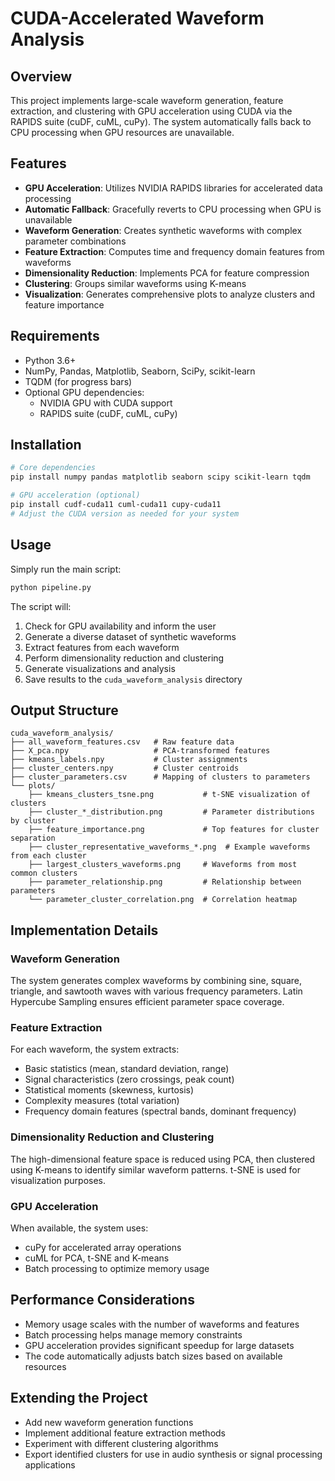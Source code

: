 # CUDA-Accelerated Waveform Analysis

## Overview
This project implements large-scale waveform generation, feature extraction, and clustering with GPU acceleration using CUDA via the RAPIDS suite (cuDF, cuML, cuPy). The system automatically falls back to CPU processing when GPU resources are unavailable.

## Features
- **GPU Acceleration**: Utilizes NVIDIA RAPIDS libraries for accelerated data processing
- **Automatic Fallback**: Gracefully reverts to CPU processing when GPU is unavailable
- **Waveform Generation**: Creates synthetic waveforms with complex parameter combinations
- **Feature Extraction**: Computes time and frequency domain features from waveforms
- **Dimensionality Reduction**: Implements PCA for feature compression
- **Clustering**: Groups similar waveforms using K-means
- **Visualization**: Generates comprehensive plots to analyze clusters and feature importance

## Requirements
- Python 3.6+
- NumPy, Pandas, Matplotlib, Seaborn, SciPy, scikit-learn
- TQDM (for progress bars)
- Optional GPU dependencies:
  - NVIDIA GPU with CUDA support
  - RAPIDS suite (cuDF, cuML, cuPy)

## Installation
```bash
# Core dependencies
pip install numpy pandas matplotlib seaborn scipy scikit-learn tqdm

# GPU acceleration (optional)
pip install cudf-cuda11 cuml-cuda11 cupy-cuda11
# Adjust the CUDA version as needed for your system
```

## Usage
Simply run the main script:
```bash
python pipeline.py
```

The script will:
1. Check for GPU availability and inform the user
2. Generate a diverse dataset of synthetic waveforms
3. Extract features from each waveform
4. Perform dimensionality reduction and clustering
5. Generate visualizations and analysis
6. Save results to the `cuda_waveform_analysis` directory

## Output Structure
```
cuda_waveform_analysis/
├── all_waveform_features.csv   # Raw feature data
├── X_pca.npy                   # PCA-transformed features
├── kmeans_labels.npy           # Cluster assignments
├── cluster_centers.npy         # Cluster centroids
├── cluster_parameters.csv      # Mapping of clusters to parameters
└── plots/
    ├── kmeans_clusters_tsne.png           # t-SNE visualization of clusters
    ├── cluster_*_distribution.png         # Parameter distributions by cluster
    ├── feature_importance.png             # Top features for cluster separation
    ├── cluster_representative_waveforms_*.png  # Example waveforms from each cluster
    ├── largest_clusters_waveforms.png     # Waveforms from most common clusters
    ├── parameter_relationship.png         # Relationship between parameters
    └── parameter_cluster_correlation.png  # Correlation heatmap
```

## Implementation Details

### Waveform Generation
The system generates complex waveforms by combining sine, square, triangle, and sawtooth waves with various frequency parameters. Latin Hypercube Sampling ensures efficient parameter space coverage.

### Feature Extraction
For each waveform, the system extracts:
- Basic statistics (mean, standard deviation, range)
- Signal characteristics (zero crossings, peak count)
- Statistical moments (skewness, kurtosis)
- Complexity measures (total variation)
- Frequency domain features (spectral bands, dominant frequency)

### Dimensionality Reduction and Clustering
The high-dimensional feature space is reduced using PCA, then clustered using K-means to identify similar waveform patterns. t-SNE is used for visualization purposes.

### GPU Acceleration
When available, the system uses:
- cuPy for accelerated array operations
- cuML for PCA, t-SNE and K-means
- Batch processing to optimize memory usage

## Performance Considerations
- Memory usage scales with the number of waveforms and features
- Batch processing helps manage memory constraints
- GPU acceleration provides significant speedup for large datasets
- The code automatically adjusts batch sizes based on available resources

## Extending the Project
- Add new waveform generation functions
- Implement additional feature extraction methods
- Experiment with different clustering algorithms
- Export identified clusters for use in audio synthesis or signal processing applications
